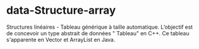 # data-Structure-array
Structures linéaires - Tableau générique à taille automatique.
L’objectif est de concevoir un type abstrait de données " Tableau" en C++.
Ce tableau s'apparente en Vector et ArrayList en Java.
